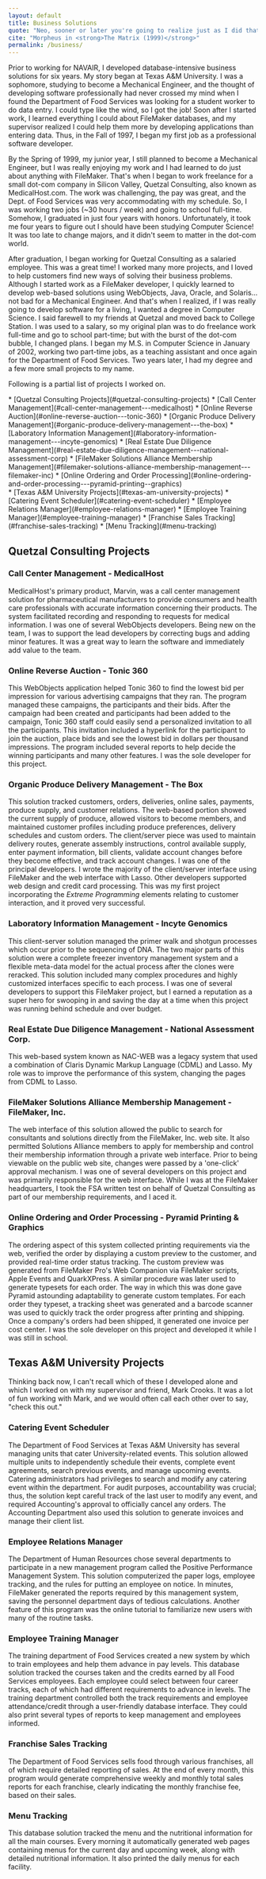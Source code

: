 ```yaml
---
layout: default
title: Business Solutions
quote: "Neo, sooner or later you're going to realize just as I did that there's a difference between knowing the path and walking the path."
cite: "Morpheus in <strong>The Matrix (1999)</strong>"
permalink: /business/
---
```


<p class="lead" markdown="1">Prior to working for NAVAIR, I developed database-intensive business solutions for six years.  My story began at Texas A&M University.  I was a sophomore, studying to become a Mechanical Engineer, and the thought of developing software professionally had never crossed my mind when I found the Department of Food Services was looking for a student worker to do data entry.  I could type like the wind, so I got the job!  Soon after I started work, I learned everything I could about FileMaker databases, and my supervisor realized I could help them more by developing applications than entering data.  Thus, in the Fall of 1997, I began my first job as a professional software developer.</p>

By the Spring of 1999, my junior year, I still planned to become a Mechanical Engineer, but I was really enjoying my work and I had learned to do just about anything with FileMaker.  That's when I began to work freelance for a small dot-com company in Silicon Valley, Quetzal Consulting, also known as MedicalHost.com.  The work was challenging, the pay was great, and the Dept. of Food Services was very accommodating with my schedule.  So, I was working two jobs (~30 hours / week) and going to school full-time.  Somehow, I graduated in just four years with honors.  Unfortunately, it took me four years to figure out I should have been studying Computer Science!  It was too late to change majors, and it didn't seem to matter in the dot-com world.

After graduation, I began working for Quetzal Consulting as a salaried employee.  This was a great time!  I worked many more projects, and I loved to help customers find new ways of solving their business problems.  Although I started work as a FileMaker developer, I quickly learned to develop web-based solutions using WebObjects, Java, Oracle, and Solaris... not bad for a Mechanical Engineer.  And that's when I realized, if I was really going to develop software for a living, I wanted a degree in Computer Science.  I said farewell to my friends at Quetzal and moved back to College Station.  I was used to a salary, so my original plan was to do freelance work full-time and go to school part-time; but with the burst of the dot-com bubble, I changed plans.  I began my M.S. in Computer Science in January of 2002, working two part-time jobs, as a teaching assistant and once again for the Department of Food Services.  Two years later, I had my degree and a few more small projects to my name.

Following is a partial list of projects I worked on.

<div class="row well">
<div class="col-12 col-sm-7 col-lg-6" markdown="1">
* [Quetzal Consulting Projects](#quetzal-consulting-projects)
  * [Call Center Management](#call-center-management---medicalhost)
  * [Online Reverse Auction](#online-reverse-auction---tonic-360)
  * [Organic Produce Delivery Management](#organic-produce-delivery-management---the-box)
  * [Laboratory Information Management](#laboratory-information-management---incyte-genomics)
  * [Real Estate Due Diligence Management](#real-estate-due-diligence-management---national-assessment-corp)
  * [FileMaker Solutions Alliance Membership Management](#filemaker-solutions-alliance-membership-management---filemaker-inc)
  * [Online Ordering and Order Processing](#online-ordering-and-order-processing---pyramid-printing--graphics)
</div>
<div class="col-12 col-sm-5 col-lg-6" markdown="1">
* [Texas A&M University Projects](#texas-am-university-projects)
  * [Catering Event Scheduler](#catering-event-scheduler)
  * [Employee Relations Manager](#employee-relations-manager)
  * [Employee Training Manager](#employee-training-manager)
  * [Franchise Sales Tracking](#franchise-sales-tracking)
  * [Menu Tracking](#menu-tracking)
</div>
</div>

## Quetzal Consulting Projects

### Call Center Management - MedicalHost

MedicalHost's primary product, Marvin, was a call center management solution for pharmaceutical manufacturers to provide consumers and health care professionals with accurate information concerning their products.  The system facilitated recording and responding to requests for medical information.  I was one of several WebObjects developers.  Being new on the team, I was to support the lead developers by correcting bugs and adding minor features.  It was a great way to learn the software and immediately add value to the team.

### Online Reverse Auction - Tonic 360

This WebObjects application helped Tonic 360 to find the lowest bid per impression for various advertising campaigns that they ran.  The program managed these campaigns, the participants and their bids.  After the campaign had been created and participants had been added to the campaign, Tonic 360 staff could easily send a personalized invitation to all the participants.  This invitation included a hyperlink for the participant to join the auction, place bids and see the lowest bid in dollars per thousand impressions.  The program included several reports to help decide the winning participants and many other features.  I was the sole developer for this project.

### Organic Produce Delivery Management - The Box

This solution tracked customers, orders, deliveries, online sales, payments, produce supply, and customer relations.  The web-based portion showed the current supply of produce, allowed visitors to become members, and maintained customer profiles including produce preferences, delivery schedules and custom orders.  The client/server piece was used to maintain delivery routes, generate assembly instructions, control available supply, enter payment information, bill clients, validate account changes before they become effective, and track account changes.  I was one of the principal developers.  I wrote the majority of the client/server interface using FileMaker and the web interface with Lasso.  Other developers supported web design and credit card processing.  This was my first project incorporating the *Extreme Programming* elements relating to customer interaction, and it proved very successful.

### Laboratory Information Management - Incyte Genomics

This client-server solution managed the primer walk and shotgun processes which occur prior to the sequencing of DNA.  The two major parts of this solution were a complete freezer inventory management system and a flexible meta-data model for the actual process after the clones were reracked.  This solution included many complex procedures and highly customized interfaces specific to each process.  I was one of several developers to support this FileMaker project, but I earned a reputation as a super hero for swooping in and saving the day at a time when this project was running behind schedule and over budget.

### Real Estate Due Diligence Management - National Assessment Corp.

This web-based system known as NAC-WEB was a legacy system that used a combination of Claris Dynamic Markup Language (CDML) and Lasso.  My role was to improve the performance of this system, changing the pages from CDML to Lasso.

### FileMaker Solutions Alliance Membership Management - FileMaker, Inc.

The web interface of this solution allowed the public to search for consultants and solutions directly from the FileMaker, Inc. web site.  It also permitted Solutions Alliance members to apply for membership and control their membership information through a private web interface.  Prior to being viewable on the public web site, changes were passed by a 'one-click' approval mechanism.  I was one of several developers on this project and was primarily responsible for the web interface.  While I was at the FileMaker headquarters, I took the FSA written test on behalf of Quetzal Consulting as part of our membership requirements, and I aced it.

### Online Ordering and Order Processing - Pyramid Printing & Graphics

The ordering aspect of this system collected printing requirements via the web, verified the order by displaying a custom preview to the customer, and provided real-time order status tracking.  The custom preview was generated from FileMaker Pro's Web Companion via FileMaker scripts, Apple Events and QuarkXPress.  A similar procedure was later used to generate typesets for each order.  The way in which this was done gave Pyramid astounding adaptability to generate custom templates.  For each order they typeset, a tracking sheet was generated and a barcode scanner was used to quickly track the order progress after printing and shipping.  Once a company's orders had been shipped, it generated one invoice per cost center.  I was the sole developer on this project and developed it while I was still in school.

## Texas A&M University Projects

Thinking back now, I can't recall which of these I developed alone and which I worked on with my supervisor and friend, Mark Crooks.  It was a lot of fun working with Mark, and we would often call each other over to say, "check this out."

### Catering Event Scheduler

The Department of Food Services at Texas A&M University has several managing units that cater University-related events.  This solution allowed multiple units to independently schedule their events, complete event agreements, search previous events, and manage upcoming events.  Catering administrators had privileges to search and modify any catering event within the department.  For audit purposes, accountability was crucial; thus, the solution kept careful track of the last user to modify any event, and required Accounting's approval to officially cancel any orders.  The Accounting Department also used this solution to generate invoices and manage their client list.

### Employee Relations Manager

The Department of Human Resources chose several departments to participate in a new management program called the Positive Performance Management System.  This solution computerized the paper logs, employee tracking, and the rules for putting an employee on notice.  In minutes, FileMaker generated the reports required by this management system, saving the personnel department days of tedious calculations.  Another feature of this program was the online tutorial to familiarize new users with many of the routine tasks.

### Employee Training Manager

The training department of Food Services created a new system by which to train employees and help them advance in pay levels.  This database solution tracked the courses taken and the credits earned by all Food Services employees.  Each employee could select between four career tracks, each of which had different requirements to advance in levels.  The training department controlled both the track requirements and employee attendance/credit through a user-friendly database interface.  They could also print several types of reports to keep management and employees informed.

### Franchise Sales Tracking

The Department of Food Services sells food through various franchises, all of which require detailed reporting of sales.  At the end of every month, this program would generate comprehensive weekly and monthly total sales reports for each franchise, clearly indicating the monthly franchise fee, based on their sales.

### Menu Tracking

This database solution tracked the menu and the nutritional information for all the main courses.  Every morning it automatically generated web pages containing menus for the current day and upcoming week, along with detailed nutritional information.  It also printed the daily menus for each facility.
